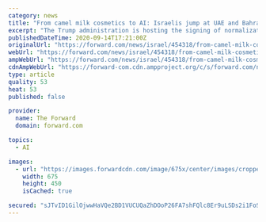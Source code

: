 ```yaml
---
category: news
title: "From camel milk cosmetics to AI: Israelis jump at UAE and Bahrain opportunities"
excerpt: "The Trump administration is hosting the signing of normalization agreements between Israel and two Gulf Arab states, Bahrain and the United Arab Emirates, on Tuesday, Sept. 15. But Israeli companies jumped the starting gun to lay the groundwork for business ties."
publishedDateTime: 2020-09-14T17:21:00Z
originalUrl: "https://forward.com/news/israel/454318/from-camel-milk-cosmetics-to-ai-israelis-jump-at-uae-and-bahrain/"
webUrl: "https://forward.com/news/israel/454318/from-camel-milk-cosmetics-to-ai-israelis-jump-at-uae-and-bahrain/"
ampWebUrl: "https://forward.com/news/israel/454318/from-camel-milk-cosmetics-to-ai-israelis-jump-at-uae-and-bahrain/?gamp"
cdnAmpWebUrl: "https://forward-com.cdn.ampproject.org/c/s/forward.com/news/israel/454318/from-camel-milk-cosmetics-to-ai-israelis-jump-at-uae-and-bahrain/?gamp"
type: article
quality: 53
heat: 53
published: false

provider:
  name: The Forward
  domain: forward.com

topics:
  - AI

images:
  - url: "https://images.forwardcdn.com/image/675x/center/images/cropped/gettyimages-1228031961-1598987235.jpg"
    width: 675
    height: 450
    isCached: true

secured: "sJTvID1GilOjwwHaVQe2BD1VUCUQaZhDOoP26FA7shFQlc8Er9uLSDs2i1FoS5xAmSOWn2uaPJrAGlVK1q8fr07qSyUGN942RsTa2cwSk+3T+myT5AD3uZnHf3VdrL6gtF41J13dQIZkVKN2zo7zvBMCwPUQOMDsvr8zKG+YH1wJHxhIB7hKnY0+n5DhZt+egGKlFov2B8wsGU0Jf/pwfPe0pjh54I5Ly0McI3jg0E6RHlmUGRzwrOxEwJG+NqLnu3TKGc0wrNIkXfbmTlrbhueuEZZuPGRUWDlxBHACuaHa2tKW9FQJQAywdL6huBi2+M35fr4RgUF0hWJ7fPLuImHdrPuQtVO1+GeJCNL0MZA=;U/uWYNZn3Bgb1nMlqrQN8w=="
---
```


